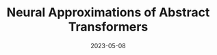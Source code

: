 ---
layout: talks
date: 2023-05-08
title: Neural Approximations of Abstract Transformers
loc: CS477 Formal Software Development Methods, Spring 2023, UIUC
slides: Neural_Abstract_Transformers.pdf
---